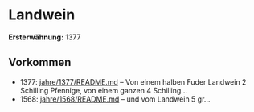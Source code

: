 # Landwein

**Ersterwähnung:** 1377

## Vorkommen
- 1377: [jahre/1377/README.md](../jahre/1377/README.md) – Von einem
halben Fuder Landwein 2 Schilling Pfennige, von einem
ganzen 4 Schilling...
- 1568: [jahre/1568/README.md](../jahre/1568/README.md) – und vom
Landwein 5 gr...
